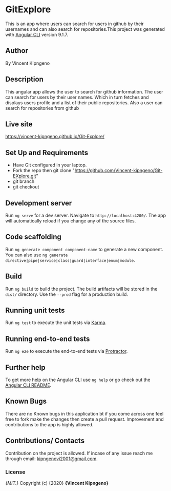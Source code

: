 # GitExplore
This is an app where users can search for users in github by their usernames and can also search for repositories.This project was generated with [Angular CLI](https://github.com/angular/angular-cli) version 9.1.7.

## Author

By Vincent Kipngeno

## Description

This angular app allows the user to search for github information. The user can search for users by their user names. Which in turn fetches and displays users profile and a list of their public repositories. Also a user can search for repositories from github

## Live site
https://vincent-kipngeno.github.io/Git-Explore/

## Set Up and Requirements

 * Have Git configured in your laptop.
 * Fork the repo then git clone "https://github.com/Vincent-kipngeno/Git-EXplore.git"
 * git branch <new-branch>
 * git checkout <new-branch>

## Development server

Run `ng serve` for a dev server. Navigate to `http://localhost:4200/`. The app will automatically reload if you change any of the source files.

## Code scaffolding

Run `ng generate component component-name` to generate a new component. You can also use `ng generate directive|pipe|service|class|guard|interface|enum|module`.

## Build

Run `ng build` to build the project. The build artifacts will be stored in the `dist/` directory. Use the `--prod` flag for a production build.

## Running unit tests

Run `ng test` to execute the unit tests via [Karma](https://karma-runner.github.io).

## Running end-to-end tests

Run `ng e2e` to execute the end-to-end tests via [Protractor](http://www.protractortest.org/).

## Further help

To get more help on the Angular CLI use `ng help` or go check out the [Angular CLI README](https://github.com/angular/angular-cli/blob/master/README.md).

## Known Bugs
There are no Known bugs in this application bt if you come across one feel free to fork make the changes then create a pull request. Improvement and contributions to the app is highly allowed.

## Contributions/ Contacts
Contribution on the project is allowed. If incase of any issue reach me through email: kipngenovi2001@gmail.com.

### License
*{MIT.}*
Copyright (c) {2020} **{Vincent Kipngeno}**
